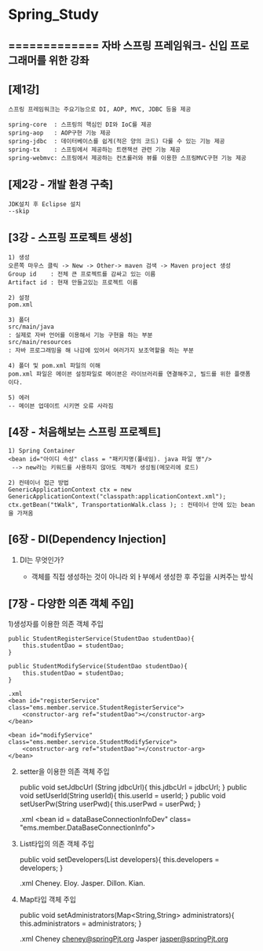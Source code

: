 # Spring_Study
=============
자바 스프링 프레임워크- 신입 프로그래머를 위한 강좌 
-------------
[제1강]
-------------	
	스프링 프레임워크는 주요기능으로 DI, AOP, MVC, JDBC 등을 제공

	spring-core  : 스프링의 핵심인 DI와 IoC를 제공
	spring-aop   : AOP구현 기능 제공
	spring-jdbc  : 데이터베이스를 쉽게(적은 양의 코드) 다룰 수 있는 기능 제공
	spring-tx    : 스프링에서 제공하는 트랜잭션 관련 기능 제공
	spring-webmvc: 스프링에서 제공하는 컨츠롤러와 뷰를 이용한 스프링MVC구현 기능 제공

[제2강 - 개발 환경 구축]
-------------	
	JDK설치 후 Eclipse 설치 
	--skip

[3강 - 스프링 프로젝트 생성]
-------------	
	1) 생성
	오른쪽 마우스 클릭 -> New -> Other-> maven 검색 -> Maven project 생성
	Group id 	: 전체 큰 프로젝트를 감싸고 있는 이름
	Artifact id : 현재 만들고있는 프로젝트 이름

	2) 설정 
	pom.xml

	3) 폴더
	src/main/java
	: 실제로 자바 언어를 이용해서 기능 구현을 하는 부분
	src/main/resources
	: 자바 프로그래밍을 해 나감에 있어서 여러가지 보조역할을 하는 부분
	
	4) 폴더 및 pom.xml 파일의 이해
	pom.xml 파일은 메이븐 설정파일로 메이븐은 라이브러리를 연결해주고, 빌드를 위한 플랫폼이다. 
	
	5) 에러 
	-- 메이븐 업데이트 시키면 오류 사라짐
	
[4장 - 처음해보는 스프링 프로젝트]
-------------
	1) Spring Container 
	<bean id="아이디 속성" class = "패키지명(풀네임). java 파일 명"/>
	 --> new라는 키워드를 사용하지 않아도 객체가 생성됨(메모리에 로드)

	2) 컨테이너 접근 방법 
	GenericApplicationContext ctx = new GenericApplicationContext("classpath:applicationContext.xml");
	ctx.getBean("tWalk", TransportationWalk.class ); : 컨테이너 안에 있는 bean을 가져옴	 

[6장 - DI(Dependency Injection]
-------------
1) DI는 무엇인가?
	
	-  객체를 직접 생성하는 것이 아니라 외ㅏ부에서 생성한 후 주입을 시켜주는 방식 
	

[7장 - 다양한 의존 객체 주입]
-------------	
1)생성자를 이용한 의존 객체 주입
	
	public StudentRegisterService(StudentDao studentDao){
		this.studentDao = studentDao;
	}
	
	public StudentModifyService(StudentDao studentDao){
		this.studentDao = studentDao;
	}
	
	.xml
	<bean id="registerService" class="ems.member.service.StudentRegisterService">
		<constructor-arg ref="studentDao"></constructor-arg>
	</bean>
	
	<bean id="modifyService" class="ems.member.service.StudentModifyService">
		<constructor-arg ref="studentDao"></constructor-arg>
	</bean>
	
2) setter을 이용한 의존 객체 주입
	
	public void setJdbcUrl (String jdbcUrl){
		this.jdbcUrl = jdbcUrl;
	}
	public void setUserId(String userId){
		this.userId = userId;
	}
	public void setUserPw(String userPwd){
		this.userPwd = userPwd;
	}
	
	.xml
	<bean id = dataBaseConnectionInfoDev" class= "ems.member.DataBaseConnectionInfo">
		<property name="jdbcUrl" value="jdbc:oracle:thin:@localhost:1521:xe"/>
		<property name="userId" value="scott"/>
		<property name="userPwd" value="tiger"/>
	</bean>
	
3) List타입의 의존 객체 주입 
	
	public void setDevelopers(List<String> developers){
		this.developers = developers;
	}
	
	.xml
	<property name="developers">
		<list>
			<value>Cheney.</value>
			<value>Eloy.</value>
			<value>Jasper.</value>
			<value>Dillon.</value>
			<value>Kian.</value>
		</list>
	</property>
	
4) Map타입 객체 주입
	
	public void setAdministrators(Map<String,String> administrators){
		this.administrators = administrators;
	}
	
	.xml 
	<property>
		<map>
			<entry></entry>
			<key>
				<value>Cheney</value>
			</key>
				<value>cheney@springPjt.org</value>
			<key>
				<value>Jasper</value>
			</key>
				<value>jasper@springPjt.org</value>
		</map>
	</property>
	







